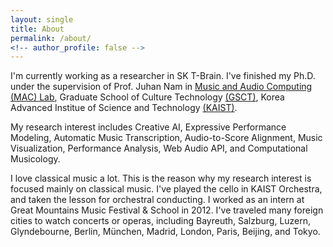 ```yaml
---
layout: single
title: About
permalink: /about/
<!-- author_profile: false -->
---
```



I'm currently working as a researcher in SK T-Brain. I've finished my Ph.D. under the supervision of Prof. Juhan Nam in [Music and Audio Computing (MAC) Lab](http://mac.kaist.ac.kr), Graduate School of Culture Technology [(GSCT)](http://ct.kaist.ac.kr), Korea Advanced Institue of Science and Technology [(KAIST)](http://www.kaist.ac.kr).

My research interest includes Creative AI, Expressive Performance Modeling, Automatic Music Transcription, Audio-to-Score Alignment, Music Visualization, Performance Analysis, Web Audio API, and Computational Musicology.

I love classical music a lot. This is the reason why my research interest is focused mainly on classical music. I've played the cello in KAIST Orchestra, and taken the lesson for orchestral conducting. I worked as an intern at Great Mountains Music Festival & School in 2012. I've traveled many foreign cities to watch concerts or operas, including Bayreuth, Salzburg, Luzern, Glyndebourne, Berlin, München, Madrid, London, Paris, Beijing, and Tokyo. 
